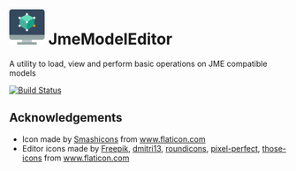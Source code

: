 # ![JmeModelEditor](icon-64.png) JmeModelEditor
A utility to load, view and perform basic operations on JME compatible models

[![Build Status](https://travis-ci.com/rvandoosselaer/JmeModelEditor.svg?branch=master)](https://travis-ci.com/rvandoosselaer/JmeModelEditor)

## Acknowledgements
-   Icon made by [Smashicons](https://www.flaticon.com/authors/smashicons) from www.flaticon.com
-   Editor icons made by [Freepik](https://www.flaticon.com/authors/freepik), [dmitri13](https://www.flaticon.com/authors/dmitri13), [roundicons](https://www.flaticon.com/authors/roundicons), [pixel-perfect](https://www.flaticon.com/authors/pixel-perfect), [those-icons](https://www.flaticon.com/authors/those-icons) from www.flaticon.com
